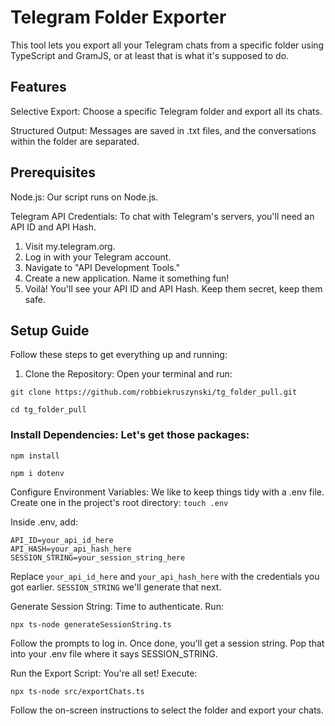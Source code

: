 # Telegram Folder Exporter

This tool lets you export all your Telegram chats from a specific folder using TypeScript and GramJS, or at least that is what it's supposed to do. 

## Features

Selective Export: Choose a specific Telegram folder and export all its chats.

Structured Output: Messages are saved in .txt files, and the conversations within the folder are separated.

## Prerequisites

Node.js: Our script runs on Node.js. 

Telegram API Credentials: To chat with Telegram's servers, you'll need an API ID and API Hash.

1. Visit my.telegram.org.
2. Log in with your Telegram account.
3. Navigate to "API Development Tools."
4. Create a new application. Name it something fun!
5. Voilà! You'll see your API ID and API Hash. Keep them secret, keep them safe.

## Setup Guide

Follow these steps to get everything up and running:

1. Clone the Repository: Open your terminal and run:

```
git clone https://github.com/robbiekruszynski/tg_folder_pull.git
```


```
cd tg_folder_pull
```

### Install Dependencies: Let's get those packages:

```
npm install
```

```
npm i dotenv
```

Configure Environment Variables: We like to keep things tidy with a .env file. Create one in the project's root directory:
```touch .env```


Inside .env, add:

```
API_ID=your_api_id_here
API_HASH=your_api_hash_here
SESSION_STRING=your_session_string_here
```

Replace 
```your_api_id_here``` 
and 
```your_api_hash_here``` 
with the credentials you got earlier. 
```SESSION_STRING```
we'll generate that next.

Generate Session String: Time to authenticate. Run:

```
npx ts-node generateSessionString.ts
```

Follow the prompts to log in. Once done, you'll get a session string. Pop that into your .env file where it says SESSION_STRING.

Run the Export Script: You're all set! Execute:

```
npx ts-node src/exportChats.ts
```
Follow the on-screen instructions to select the folder and export your chats.
